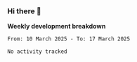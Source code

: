 ### Hi there 👋


**Weekly development breakdown**

<!--START_SECTION:waka-->

```txt
From: 10 March 2025 - To: 17 March 2025

No activity tracked
```

<!--END_SECTION:waka-->

